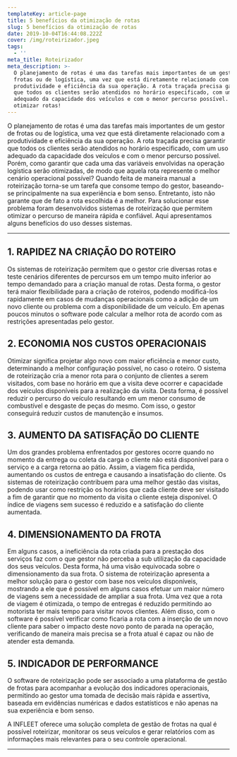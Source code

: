 ```yaml
---
templateKey: article-page
title: 5 benefícios da otimização de rotas
slug: 5 benefícios da otimização de rotas
date: 2019-10-04T16:44:08.222Z
cover: /img/roteirizador.jpeg
tags:
  - ''
meta_title: Roteirizador
meta_description: >-
  O planejamento de rotas é uma das tarefas mais importantes de um gestor de
  frotas ou de logística, uma vez que está diretamente relacionado com a
  produtividade e eficiência da sua operação. A rota traçada precisa garantir
  que todos os clientes serão atendidos no horário especificado, com um uso
  adequado da capacidade dos veículos e com o menor percurso possível. Veja como
  otimizar rotas!
---
```

O planejamento de rotas é uma das tarefas mais importantes de um gestor de frotas ou de logística, uma vez que está diretamente relacionado com a produtividade e eficiência da sua operação. A rota traçada precisa garantir que todos os clientes serão atendidos no horário especificado, com um uso adequado da capacidade dos veículos e com o menor percurso possível. Porém, como garantir que cada uma das variáveis envolvidas na operação logística serão otimizadas, de modo que aquela rota represente o melhor cenário operacional possível? Quando feita de maneira manual a roteirização torna-se um tarefa que consome tempo do gestor, baseando-se principalmente na sua experiência e bom senso. Entretanto, isto não garante que de fato a rota escolhida é a melhor. Para solucionar esse problema foram desenvolvidos sistemas de roteirização que permitem otimizar o percurso de maneira rápida e confiável. Aqui apresentamos alguns benefícios do uso desses sistemas.

---

## 1. RAPIDEZ NA CRIAÇÃO DO ROTEIRO

Os sistemas de roteirização permitem que o gestor crie diversas rotas e teste cenários diferentes de percursos em um tempo muito inferior ao tempo demandado para a criação manual de rotas. Desta forma, o gestor terá maior flexibilidade para a criação de roteiros, podendo modificá-los rapidamente em casos de mudanças operacionais como a adição de um novo cliente ou problema com a disponibilidade de um veículo. Em apenas poucos minutos o software pode calcular a melhor rota de acordo com as restrições apresentadas pelo gestor.

## 2. ECONOMIA NOS CUSTOS OPERACIONAIS

Otimizar significa projetar algo novo com maior eficiência e menor custo, determinando a melhor configuração possível, no caso o roteiro. O sistema de roteirização cria a menor rota para o conjunto de clientes a serem visitados, com base no horário em que a visita deve ocorrer e capacidade dos veículos disponíveis para a realização da visita. Desta forma, é possível reduzir o percurso do veículo resultando em um menor consumo de combustível e desgaste de peças do mesmo. Com isso, o gestor conseguirá reduzir custos de manutenção e insumos. 

## 3. AUMENTO DA SATISFAÇÃO DO CLIENTE

Um dos grandes problema enfrentados por gestores ocorre quando no momento da entrega ou coleta da carga o cliente não está disponível para o serviço e a carga retorna ao pátio. Assim, a viagem fica perdida, aumentando os custos de entrega e causando a insatisfação do cliente. Os sistemas de roteirização contribuem para uma melhor gestão das visitas, podendo usar como restrição os horários que cada cliente deve ser visitado a fim de garantir que no momento da visita o cliente esteja disponível. O índice de viagens sem sucesso é reduzido e a satisfação do cliente aumentada.

## 4. DIMENSIONAMENTO DA FROTA

Em alguns casos, a ineficiência da rota criada para a prestação dos serviços faz com o que gestor não perceba a sub utilização da capacidade dos seus veículos. Desta forma, há uma visão equivocada sobre o dimensionamento da sua frota. O sistema de roteirização apresenta a melhor solução para o gestor com base nos veículos disponíveis, mostrando a ele que é possível em alguns casos efetuar um maior número de viagens sem a necessidade de ampliar a sua frota. Uma vez que a rota de viagem é otimizada, o tempo de entregas é reduzido permitindo ao motorista ter mais tempo para visitar novos clientes. Além disso, com o software é possível verificar como ficaria a rota com a inserção de um novo cliente para saber o impacto deste novo ponto de parada na operação, verificando de maneira mais precisa se a frota atual é capaz ou não de atender esta demanda.  

## 5. INDICADOR DE PERFORMANCE

O software de roteirização pode ser associado a uma plataforma de gestão de frotas para acompanhar a evolução dos indicadores operacionais, permitindo ao gestor uma tomada de decisão mais rápida e assertiva, baseada em evidências numéricas e dados estatísticos e não apenas na sua experiência e bom senso.

A INFLEET oferece uma solução completa de gestão de frotas na qual é possível roteirizar, monitorar os seus veículos e gerar relatórios com as informações mais relevantes para o seu controle operacional.

---

